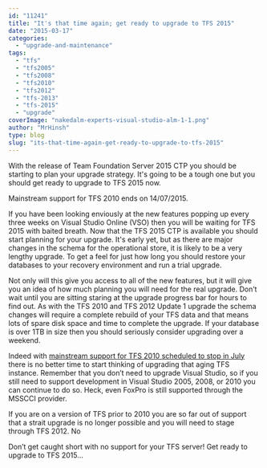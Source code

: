 ```yaml
---
id: "11241"
title: "It's that time again; get ready to upgrade to TFS 2015"
date: "2015-03-17"
categories: 
  - "upgrade-and-maintenance"
tags: 
  - "tfs"
  - "tfs2005"
  - "tfs2008"
  - "tfs2010"
  - "tfs2012"
  - "tfs-2013"
  - "tfs-2015"
  - "upgrade"
coverImage: "nakedalm-experts-visual-studio-alm-1-1.png"
author: "MrHinsh"
type: blog
slug: "its-that-time-again-get-ready-to-upgrade-to-tfs-2015"
---
```


With the release of Team Foundation Server 2015 CTP you should be starting to plan your upgrade strategy. It's going to be a tough one but you should get ready to upgrade to TFS 2015 now.

Mainstream support for TFS 2010 ends on 14/07/2015.

If you have been looking enviously at the new features popping up every three weeks on Visual Studio Online (VSO) then you will be waiting for TFS 2015 with baited breath. Now that the TFS 2015 CTP is available you should start planning for your upgrade. It's early yet, but as there are major changes in the schema for the operational store, it is likely to be a very lengthy upgrade. To get a feel for just how long you should restore your databases to your recovery environment and run a trial upgrade.

Not only will this give you access to all of the new features, but it will give you an idea of how much planning you will need for the real upgrade. Don’t wait until you are sitting staring at the upgrade progress bar for hours to find out. As with the TFS 2010 and TFS 2012 Update 1 upgrade the schema changes will require a complete rebuild of your TFS data and that means lots of spare disk space and time to complete the upgrade. If your database is over 1TB in size then you should seriously consider upgrading over a weekend.

Indeed with [mainstream support for TFS 2010 scheduled to stop in July](http://support.microsoft.com/lifecycle/search?sort=PN&alpha=Microsoft+Visual+Studio+Team+Foundation+Server+2010&Filter=FilterNO) there is no better time to start thinking of upgrading that aging TFS instance. Remember that you don’t need to upgrade Visual Studio, so if you still need to support development in Visual Studio 2005, 2008, or 2010 you can continue to do so. Heck, even FoxPro is still supported through the MSSCCI provider.

If you are on a version of TFS prior to 2010 you are so far out of support that a strait upgrade is no longer possible and you will need to stage through TFS 2012. No

Don’t get caught short with no support for your TFS server! Get ready to upgrade to TFS 2015…


